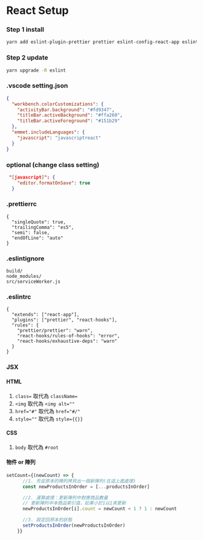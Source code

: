 # React Setup

### Step 1 install

```sh
yarn add eslint-plugin-prettier prettier eslint-config-react-app eslint-plugin-import eslint-plugin-react eslint-plugin-jsx-a11y eslint-plugin-react-hooks
```

### Step 2 update

```sh
yarn upgrade -R eslint
```

### .vscode setting.json

```json
{
  "workbench.colorCustomizations": {
    "activityBar.background": "#fd9347",
    "titleBar.activeBackground": "#ffa260",
    "titleBar.activeForeground": "#151b29"
  },
  "emmet.includeLanguages": {
    "javascript": "javascriptreact"
  }
}
```

### optional (change class setting)

```json
 "[javascript]": {
    "editor.formatOnSave": true
  }
```

### .prettierrc

```
{
  "singleQuote": true,
  "trailingComma": "es5",
  "semi": false,
  "endOfLine": "auto"
}
```

### .eslintignore

```
build/
node_modules/
src/serviceWorker.js
```

### .eslintrc

```
{
  "extends": ["react-app"],
  "plugins": ["prettier", "react-hooks"],
  "rules": {
    "prettier/prettier": "warn",
    "react-hooks/rules-of-hooks": "error",
    "react-hooks/exhaustive-deps": "warn"
  }
}
```

### JSX

#### HTML

1. `class=` 取代為 `className=`
1. `<img` 取代為 `<img alt=""`
1. `href="#"` 取代為 `href="#/"`
1. `style=""` 取代為 `style={{}}`

#### CSS

1. `body` 取代為 `#root`

#### 物件 or 陣列

```javascript
setCount={(newCount) => {
      //1. 先從原本的陣列拷貝出一個新陣列(在這上面處理)
      const newProductsInOrder = [...productsInOrder]

      //2. 運算處理：更新陣列中對應商品數量
      // 更新陣列中本商品索引值，如果小於1以1來更新
      newProductsInOrder[i].count = newCount < 1 ? 1 : newCount

      //3. 設定回原本的狀態
      setProductsInOrder(newProductsInOrder)
    }}
```
